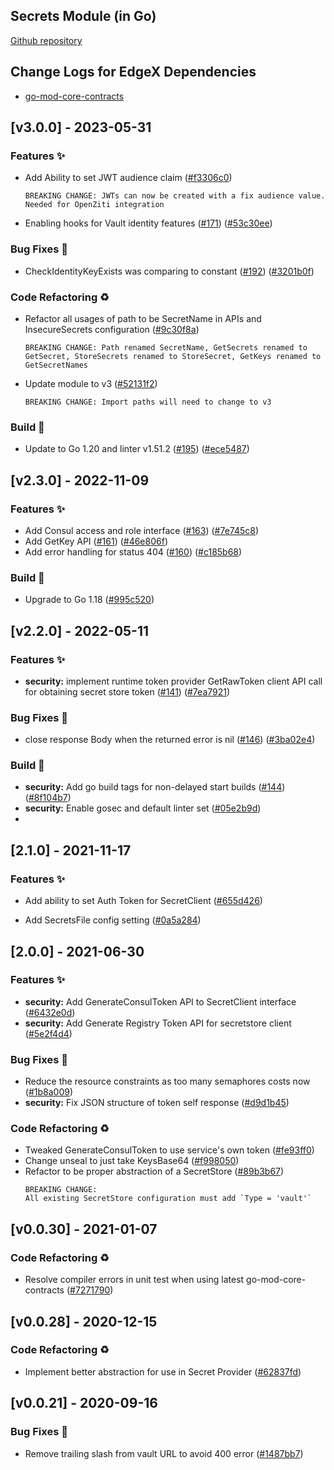
<a name="Secrets Go Mod Changelog"></a>
## Secrets Module (in Go)
[Github repository](https://github.com/edgexfoundry/go-mod-secrets)

## Change Logs for EdgeX Dependencies

- [go-mod-core-contracts](https://github.com/edgexfoundry/go-mod-core-contracts/blob/main/CHANGELOG.md)

## [v3.0.0] - 2023-05-31

### Features ✨

- Add Ability to set JWT audience claim ([#f3306c0](https://github.com/edgexfoundry/go-mod-secrets/commit/f3306c0886e2eb0c9d9ff51f22dc8190f0523958))
  ```text
  BREAKING CHANGE: JWTs can now be created with a fix audience value. Needed for OpenZiti integration
  ```
- Enabling hooks for Vault identity features ([#171](https://github.com/edgexfoundry/go-mod-secrets/issues/171)) ([#53c30ee](https://github.com/edgexfoundry/go-mod-secrets/commits/53c30ee))

### Bug Fixes 🐛

- CheckIdentityKeyExists was comparing to constant ([#192](https://github.com/edgexfoundry/go-mod-secrets/issues/192)) ([#3201b0f](https://github.com/edgexfoundry/go-mod-secrets/commits/3201b0f))

### Code Refactoring ♻

- Refactor all usages of path to be SecretName in APIs and InsecureSecrets configuration ([#9c30f8a](https://github.com/edgexfoundry/go-mod-secrets/commit/9c30f8aa9282133db9d8ebe4ffa800148d72dd72))
  ```text
  BREAKING CHANGE: Path renamed SecretName, GetSecrets renamed to GetSecret, StoreSecrets renamed to StoreSecret, GetKeys renamed to GetSecretNames
  ```
- Update module to v3 ([#52131f2](https://github.com/edgexfoundry/go-mod-secrets/commit/52131f2bd3a06dc9d4c81360f9be7df2f5aefe44))
  ```text
  BREAKING CHANGE: Import paths will need to change to v3
  ```

### Build 👷

- Update to Go 1.20 and linter v1.51.2 ([#195](https://github.com/edgexfoundry/go-mod-secrets/issues/195)) ([#ece5487](https://github.com/edgexfoundry/go-mod-secrets/commits/ece5487))

## [v2.3.0] - 2022-11-09

### Features ✨

- Add Consul access and role interface ([#163](https://github.com/edgexfoundry/go-mod-secrets/issues/163)) ([#7e745c8](https://github.com/edgexfoundry/go-mod-secrets/commits/7e745c8))
- Add GetKey API ([#161](https://github.com/edgexfoundry/go-mod-secrets/issues/161)) ([#46e806f](https://github.com/edgexfoundry/go-mod-secrets/commits/46e806f))
- Add error handling for status 404 ([#160](https://github.com/edgexfoundry/go-mod-secrets/issues/160)) ([#c185b68](https://github.com/edgexfoundry/go-mod-secrets/commits/c185b68))

### Build 👷

- Upgrade to Go 1.18 ([#995c520](https://github.com/edgexfoundry/go-mod-secrets/commits/995c520))

## [v2.2.0] - 2022-05-11

### Features ✨

- **security:** implement runtime token provider GetRawToken client API call for obtaining secret store token ([#141](https://github.com/edgexfoundry/go-mod-secrets/issues/141)) ([#7ea7921](https://github.com/edgexfoundry/go-mod-secrets/commits/7ea7921))

### Bug Fixes 🐛

- close response Body when the returned error is nil ([#146](https://github.com/edgexfoundry/go-mod-secrets/issues/146)) ([#3ba02e4](https://github.com/edgexfoundry/go-mod-secrets/commits/3ba02e4))

### Build 👷

- **security:** Add go build tags for non-delayed start builds ([#144](https://github.com/edgexfoundry/go-mod-secrets/issues/144)) ([#8f104b7](https://github.com/edgexfoundry/go-mod-secrets/commits/8f104b7))
- **security:** Enable gosec and default linter set ([#05e2b9d](https://github.com/edgexfoundry/go-mod-secrets/commits/05e2b9d))
- 
## [2.1.0] - 2021-11-17

### Features ✨

- Add ability to set Auth Token for SecretClient ([#655d426](https://github.com/edgexfoundry/go-mod-secrets/commits/655d426))

- Add SecretsFile config setting ([#0a5a284](https://github.com/edgexfoundry/go-mod-secrets/commits/0a5a284))

## [2.0.0] - 2021-06-30
### Features ✨
- **security:** Add GenerateConsulToken API to SecretClient interface ([#6432e0d](https://github.com/edgexfoundry/go-mod-secrets/commits/6432e0d))
- **security:** Add Generate Registry Token API for secretstore client ([#5e2f4d4](https://github.com/edgexfoundry/go-mod-secrets/commits/5e2f4d4))
### Bug Fixes 🐛
- Reduce the resource constraints as too many semaphores costs now ([#1b8a009](https://github.com/edgexfoundry/go-mod-secrets/commits/1b8a009))
- **security:** Fix JSON structure of token self response ([#d9d1b45](https://github.com/edgexfoundry/go-mod-secrets/commits/d9d1b45))
### Code Refactoring ♻
- Tweaked GenerateConsulToken to use service's own token ([#fe93ff0](https://github.com/edgexfoundry/go-mod-secrets/commits/fe93ff0))
- Change unseal to just take KeysBase64 ([#f998050](https://github.com/edgexfoundry/go-mod-secrets/commits/f998050))
- Refactor to be proper abstraction of a SecretStore ([#89b3b67](https://github.com/edgexfoundry/go-mod-secrets/commits/89b3b67))
    ```
    BREAKING CHANGE:
    All existing SecretStore configuration must add `Type = 'vault'`
    ```
    <a name="v0.0.30"></a>
## [v0.0.30] - 2021-01-07
### Code Refactoring ♻
- Resolve compiler errors in unit test when using latest go-mod-core-contracts ([#7271790](https://github.com/edgexfoundry/go-mod-secrets/commits/7271790))

<a name="v0.0.28"></a>
## [v0.0.28] - 2020-12-15
### Code Refactoring ♻
- Implement better abstraction for use in Secret Provider ([#62837fd](https://github.com/edgexfoundry/go-mod-secrets/commits/62837fd))

<a name="v0.0.21"></a>
## [v0.0.21] - 2020-09-16
### Bug Fixes 🐛
- Remove trailing slash from vault URL to avoid 400 error ([#1487bb7](https://github.com/edgexfoundry/go-mod-secrets/commits/1487bb7))
